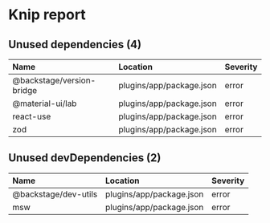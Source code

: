 # Knip report

## Unused dependencies (4)

| Name                      | Location     | Severity |
| :------------------------ | :----------- | :------- |
| @backstage/version-bridge | plugins/app/package.json | error    |
| @material-ui/lab          | plugins/app/package.json | error    |
| react-use                 | plugins/app/package.json | error    |
| zod                       | plugins/app/package.json | error    |

## Unused devDependencies (2)

| Name                 | Location     | Severity |
| :------------------- | :----------- | :------- |
| @backstage/dev-utils | plugins/app/package.json | error    |
| msw                  | plugins/app/package.json | error    |

